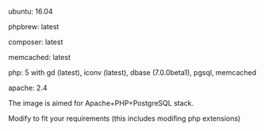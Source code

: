 ubuntu: 16.04

phpbrew: latest

composer: latest

memcached: latest

php: 5 with gd (latest), iconv (latest), dbase (7.0.0beta1), pgsql, memcached

apache: 2.4

The image is aimed for Apache+PHP+PostgreSQL stack.

Modify to fit your requirements (this includes modifing php extensions)
